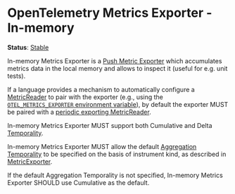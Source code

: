 # OpenTelemetry Metrics Exporter - In-memory

**Status**: [Stable](../../document-status.md)

In-memory Metrics Exporter is a [Push Metric
Exporter](../sdk.md#push-metric-exporter) which accumulates metrics data in the
local memory and allows to inspect it (useful for e.g. unit tests).

If a language provides a mechanism to automatically configure a
[MetricReader](../sdk.md#metricreader) to pair with the exporter (e.g., using
the
[`OTEL_METRICS_EXPORTER` environment variable](../../sdk-environment-variables.md#exporter-selection)),
by default the exporter MUST be paired with a
[periodic exporting MetricReader](../sdk.md#periodic-exporting-metricreader).

In-memory Metrics Exporter MUST support both Cumulative and Delta
[Temporality](../datamodel.md#temporality).

In-memory Metrics Exporter MUST allow the default [Aggregation
Temporality](../datamodel.md#temporality) to be specified on the basis of 
instrument kind, as described in [MetricExporter](../sdk.md#metricexporter).

If the default Aggregation Temporality is not specified, In-memory Metrics
Exporter SHOULD use Cumulative as the default.
